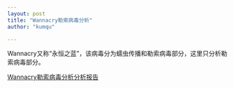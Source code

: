 ```yaml
---
layout: post
title: "Wannacry勒索病毒分析"
author: "kumqu"

---
```

Wannacry又称“永恒之蓝”，该病毒分为蠕虫传播和勒索病毒部分，这里只分析勒索病毒部分。

[Wannacry勒索病毒分析分析报告](https://github.com/kumqu/kumqu.github.io/raw/master/assets/2019-11-14/Wannacry%E5%8B%92%E7%B4%A2%E7%97%85%E6%AF%92%E5%88%86%E6%9E%90.docx)

